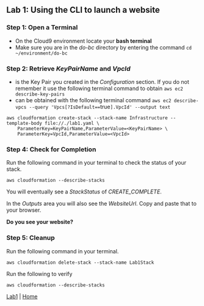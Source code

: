 ## Lab 1: Using the CLI to launch a website

### Step 1: Open a Terminal
- On the Cloud9 environment locate your **bash terminal**
- Make sure you are in the *do-bc* directory by entering the command `cd ~/environment/do-bc`

### Step 2: Retrieve *KeyPairName* and *VpcId*
- **<KeyPairName>** is the Key Pair you created in the *Configuration* section. If you do not remember it use the following terminal command to obtain `aws ec2 describe-key-pairs`
- **<VpcId>** can be obtained with the following terminal command `aws ec2 describe-vpcs --query 'Vpcs[?IsDefault==`true`].VpcId' --output text`
```
aws cloudformation create-stack --stack-name Infrastructure --template-body file://./lab1.yaml \
    ParameterKey=KeyPairName,ParameterValue=<KeyPairName> \
    ParameterKey=VpcId,ParameterValue=<VpcId>
```
### Step 4: Check for Completion
Run the following command in your terminal to check the status of your stack.
```
aws cloudformation --describe-stacks
```
You will eventually see a *StackStatus* of *CREATE_COMPLETE*.

In the *Outputs* area you will also see the *WebsiteUrl*. Copy and paste that to your browser.

**Do you see your website?**

### Step 5: Cleanup
Run the following command in your terminal.
```
aws cloudformation delete-stack --stack-name Lab1Stack
```
Run the following to verify
```
aws cloudformation --describe-stacks
```

[Lab1](README.md) | [Home](../../README.md)